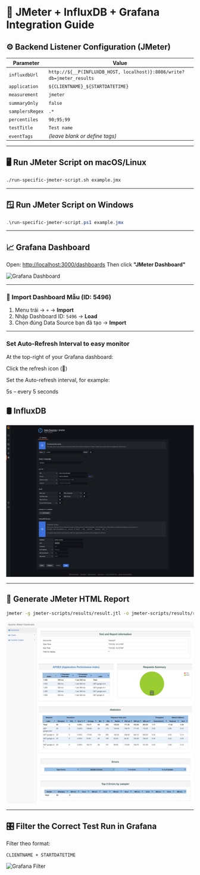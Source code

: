 
# 🧪 JMeter + InfluxDB + Grafana Integration Guide

## ⚙️ Backend Listener Configuration (JMeter)

| Parameter                | Value                                                                 |
|--------------------------|-----------------------------------------------------------------------|
| `influxdbUrl`           | `http://${__P(INFLUXDB_HOST, localhost)}:8086/write?db=jmeter_results` |
| `application`           | `${CLIENTNAME}_${STARTDATETIME}`                                       |
| `measurement`           | `jmeter`                                                               |
| `summaryOnly`           | `false`                                                                |
| `samplersRegex`         | `.*`                                                                   |
| `percentiles`           | `90;95;99`                                                             |
| `testTitle`             | `Test name`                                                            |
| `eventTags`             | *(leave blank or define tags)*                                         |

---

## 🖥️ Run JMeter Script on macOS/Linux

```bash
./run-specific-jmeter-script.sh example.jmx
````

---

## 🪟 Run JMeter Script on Windows

```powershell
.\run-specific-jmeter-script.ps1 example.jmx
```

---

## 📈 Grafana Dashboard

Open: [http://localhost:3000/dashboards](http://localhost:3000/dashboards)
Then click **"JMeter Dashboard"**

![Grafana Dashboard](docs/images/Grafana.png)

---

### 🔗 Import Dashboard Mẫu (ID: 5496)

1. Menu trái → `+` → **Import**
2. Nhập Dashboard ID: `5496` → **Load**
3. Chọn đúng Data Source bạn đã tạo → **Import**

---

### Set Auto-Refresh Interval to easy monitor
At the top-right of your Grafana dashboard:

Click the refresh icon (🔁)

Set the Auto-refresh interval, for example:

5s – every 5 seconds


## 🛢️ InfluxDB

![InfluxDB](docs/images/InfuxDB.png)

---

## 📑 Generate JMeter HTML Report

```bash
jmeter -g jmeter-scripts/results/result.jtl -o jmeter-scripts/results/report
```

![Basic HTML Report](Basic%20Report.png)

---

## 🎛️ Filter the Correct Test Run in Grafana

Filter theo format:

```
CLIENTNAME + STARTDATETIME
```

![Grafana Filter](docs/images/Grafana_filter.png)




